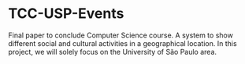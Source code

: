 # TCC-USP-Events
Final paper to conclude Computer Science course. A system to show different social and cultural activities in a geographical location. In this project, we will solely focus on the University of São Paulo area.
